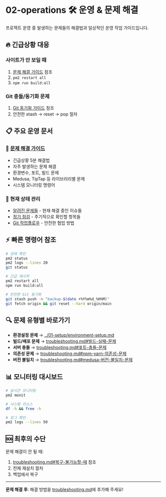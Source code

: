 # 02-operations 🛠️ 운영 & 문제 해결

프로젝트 운영 중 발생하는 문제들의 해결법과 일상적인 운영 작업 가이드입니다.

## 🔥 긴급상황 대응

### 사이트가 안 보일 때
1. [문제 해결 가이드](troubleshooting.md#사이트가-안-보일-때-5분-해결법) 참조
2. `pm2 restart all`
3. `npm run build:all`

### Git 충돌/동기화 문제
1. [Git 동기화 가이드](troubleshooting.md#git-동기화-충돌-해결) 참조
2. 안전한 stash → reset → pop 절차

## 📋 주요 운영 문서

### 🔧 [문제 해결 가이드](troubleshooting.md)
- 긴급상황 5분 해결법
- 자주 발생하는 문제 해결
- 환경변수, 포트, 빌드 문제
- Medusa, TipTap 등 라이브러리별 문제
- 시스템 모니터링 명령어

### 📝 현재 상태 관리
- [알려진 문제들](known-issues.md) - 현재 해결 중인 이슈들
- [정기 점검](maintenance.md) - 주기적으로 확인할 항목들
- [Git 작업플로우](git-workflow.md) - 안전한 협업 방법

## ⚡ 빠른 명령어 참조

```bash
# 상태 확인
pm2 status
pm2 logs --lines 20
git status

# 긴급 재시작
pm2 restart all
npm run build:all

# 안전한 Git 동기화
git stash push -m "backup-$(date +%Y%m%d_%H%M)"
git fetch origin && git reset --hard origin/main
```

## 🔍 문제 유형별 바로가기

- **환경설정 문제** → [../01-setup/environment-setup.md](../01-setup/environment-setup.md)
- **빌드/배포 문제** → [troubleshooting.md#빌드-실패-문제](troubleshooting.md)
- **서버 충돌** → [troubleshooting.md#포트-충돌-문제](troubleshooting.md)
- **의존성 문제** → [troubleshooting.md#npm-yarn-의존성-문제](troubleshooting.md)
- **버전 불일치** → [troubleshooting.md#medusa-버전-불일치-문제](troubleshooting.md)

## 📊 모니터링 대시보드

```bash
# 실시간 모니터링
pm2 monit

# 시스템 리소스
df -h && free -h

# 로그 확인
pm2 logs --lines 50
```

## 🆘 최후의 수단

문제 해결이 안 될 때:
1. [troubleshooting.md#복구-불가능할-때](troubleshooting.md) 참조
2. 전체 재설치 절차
3. 백업에서 복구

---

**문제 해결 후**: 해결 방법을 [troubleshooting.md](troubleshooting.md)에 추가해 주세요!